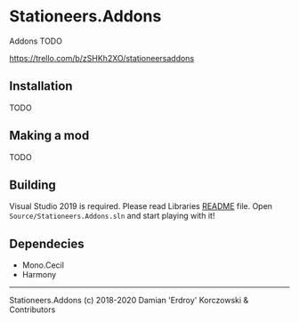# Stationeers.Addons

Addons TODO

https://trello.com/b/zSHKh2XO/stationeersaddons

## Installation
TODO

## Making a mod
TODO

## Building
Visual Studio 2019 is required.
Please read Libraries [README](TODO) file.
Open `Source/Stationeers.Addons.sln` and start playing with it!

## Dependecies
* Mono.Cecil
* Harmony

___
Stationeers.Addons (c) 2018-2020 Damian 'Erdroy' Korczowski & Contributors